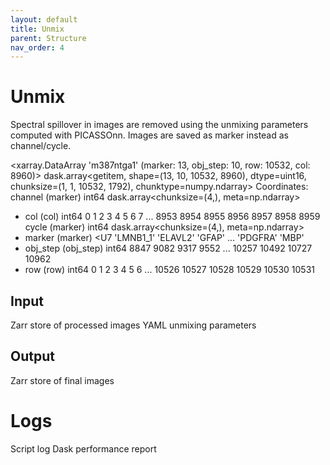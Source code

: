 ```yaml
---
layout: default
title: Unmix
parent: Structure
nav_order: 4
---
```


# Unmix
Spectral spillover in images are removed using the unmixing parameters computed with PICASSOnn. Images are saved as marker instead as channel/cycle.

<xarray.DataArray 'm387ntga1' (marker: 13, obj_step: 10, row: 10532, col: 8960)>
dask.array<getitem, shape=(13, 10, 10532, 8960), dtype=uint16, chunksize=(1, 1, 10532, 1792), chunktype=numpy.ndarray>
Coordinates:
    channel   (marker) int64 dask.array<chunksize=(4,), meta=np.ndarray>
  * col       (col) int64 0 1 2 3 4 5 6 7 ... 8953 8954 8955 8956 8957 8958 8959
    cycle     (marker) int64 dask.array<chunksize=(4,), meta=np.ndarray>
  * marker    (marker) <U7 'LMNB1_1' 'ELAVL2' 'GFAP' ... 'PDGFRA' 'MBP'
  * obj_step  (obj_step) int64 8847 9082 9317 9552 ... 10257 10492 10727 10962
  * row       (row) int64 0 1 2 3 4 5 6 ... 10526 10527 10528 10529 10530 10531 

## Input
Zarr store of processed images
YAML unmixing parameters

## Output
Zarr store of final images

# Logs
Script log
Dask performance report
